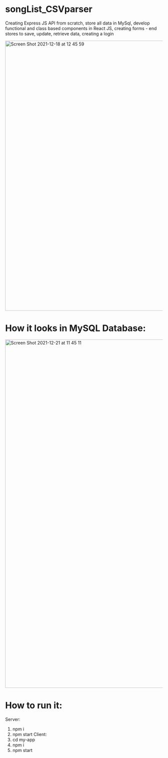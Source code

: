 # songList_CSVparser
Creating Express JS API from scratch, store all data in MySql, develop functional and class based components in React JS, creating forms - end stores to save, update, retrieve data, creating a login

<img width="864" alt="Screen Shot 2021-12-18 at 12 45 59" src="https://user-images.githubusercontent.com/74210822/146907886-a7693621-cf0e-433f-81ea-02cd7738254d.png">

# How it looks in MySQL Database:
<img width="1115" alt="Screen Shot 2021-12-21 at 11 45 11" src="https://user-images.githubusercontent.com/74210822/146908472-6d465fee-c1fd-49ff-825c-b0c115bdd798.png">

# How to run it:
Server:
1. npm i
2. npm start
Client:
4. cd my-app
5. npm i
6. npm start
